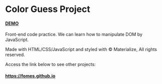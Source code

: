 # Color Guess Project

#### [DEMO](https://fomes.github.io/color.guess)

Front-end code practice. We can learn how to manipulate DOM by JavaScript.

Made with HTML/CSS/JavaScript and styled with © Materialize, All rights reserved.

Access the link below to see other projects:

#### https://fomes.github.io
